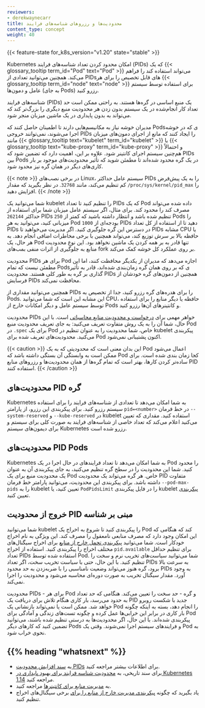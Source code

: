 ```yaml
---
reviewers:
- derekwaynecarr
title: محدودیت‌ها و رزروهای شناسه‌های فرایند
content_type: concept
weight: 40
---
```


<!-- overview -->

{{< feature-state for_k8s_version="v1.20" state="stable" >}}

Kubernetes امکان محدود کردن تعداد شناسه‌های فرایند (PIDs) که یک 
{{< glossary_tooltip term_id="Pod" text="Pod" >}} 
می‌تواند استفاده کند را فراهم می‌کند. همچنین می‌توانید تعدادی از PIDs‌های قابل تخصیص را برای هر 
{{< glossary_tooltip term_id="node" text="node" >}} 
برای استفاده توسط سیستم عامل و دمون‌ها (به جای Pods) رزرو کنید.

<!-- body -->

شناسه‌های فرایند (PIDs) یک منبع اساسی در گره‌ها هستند. به راحتی ممکن است حد تعداد کار انجام‌شده
در یک سیستم بدون زدن هر محدودیت منبع دیگری را بزرگ‌تر کند که می‌تواند به بدون پایداری در یک ماشین میزبان منجر شود.

مدیران خوشه نیاز به مکانیسم‌هایی دارند تا اطمینان حاصل کنند که Podsی که در خوشه اجرا می‌شوند، نمی‌توانند خروجی PIDs‌ را ایجاد کنند که مانع از اجرای دمون‌های میزبان مانند
{{< glossary_tooltip text="kubelet" term_id="kubelet" >}} 
یا 
{{< glossary_tooltip text="kube-proxy" term_id="kube-proxy" >}} 
و احتمالاً هم‌چنین سیستم اجرای کانتینر شود.
علاوه بر این، اهمیت دارد که تضمین شود که PIDs بین Pods در یک گره محدود شده‌اند تا مطمئن شوید که تأثیر محدودیت‌های موجود بر بار کاری‌های دیگر در همان گره نیز محدود شود.

{{< note >}}
در برخی نصب‌های Linux، سیستم عامل حداکثر PIDs را به یک پیش‌فرض کم تنظیم می‌کند، مانند `32768`. در نظر بگیرید که مقدار `/proc/sys/kernel/pid_max` را افزایش دهید.
{{< /note >}}

شما می‌توانید یک kubelet را تنظیم کنید تا تعداد PIDs که یک Pod داده شده می‌تواند مصرف کند را محدود کند.
برای مثال، اگر سیستم عامل میزبان شما برای استفاده از حداکثر `262144` PIDs تنظیم شده باشد و انتظار داشته باشید که کمتر از `250` Pods را میزبانی کنید، می‌توانید به هر Pod بودجه‌ای از `1000` PIDs دهید تا از استفاده از کل تعداد PIDs در دسترس این گره جلوگیری کنید. اگر مدیریت می‌خواهید تا PIDs مشابه CPU یا حافظه بالا بر سرش توزیع کند، می‌تواند همچنین با برخی مخاطرات اضافی انجام دهد. به هر حال، یک Pod تنها قادر به بر همه کردن یک ماشین نخواهد بود. این نوع محدودیت منابع به جلوگیری از اثرات منفی بمب‌های fork بر روی عملکرد کل خوشه کمک می‌کند.

محدودیت PIDs برای هر Pod اجازه می‌دهد که مدیران از یکدیگر محافظت کنند، اما این مطمئن نیست که تمام Podsی که بر روی همان گره زمان‌بندی شده‌اند، قادر به تأثیر گذاری بر گره به طور کلی هستند.
محدودیت PIDs همچنین از دمون‌های گره خودشان از فرسایش PIDs محافظت نمی‌کند.

همچنین می‌توانید مقداری از PIDs را برای هدره‌های گره رزرو کنید، جدا از تخصیص به Pods. این مشابه این است که شما می‌توانید CPU، حافظه یا دیگر منابع را برای استفاده توسط سیستم عامل و دیگر امکانات خارج از Pods و کانتینرهای آن‌ها رزرو کنید.

محدودیت PIDs خواهر مهمی برای 
[درخواست و محدودیت منابع محاسباتی](/docs/concepts/configuration/manage-resources-containers/) 
است. با این حال، شما آن را به یک روش متفاوت تعریف می‌کنید: به جای تعریف محدودیت منبع Pod در `.spec` برای یک Pod خاص، شما محدودیت را به عنوان تنظیم در kubelet پیکربندی می‌کنید. محدودیت‌های تعریف شده برای Pod اکنون پشتیبانی نمی‌شود.

{{< caution >}}
این بدان معنی است که محدودیتی که به یک Pod اعمال می‌شود ممکن است به وابستگی آن بستگی داشته باشد که Pod کجا زمان بندی شده است. برای ساده‌تر کردن کارها، بهتر است که تمام گره‌ها از همان محدودیت‌ها و رزروهای منابع PID استفاده کنند.
{{< /caution >}}

## محدودیت‌های PID گره

Kubernetes به شما امکان می‌دهد تا تعدادی از شناسه‌های فرایند را برای استفاده سیستم رزرو کنید. برای پیکربندی این رزرو، از پارامتر `pid=<number>` در خط فرمان `--system-reserved` و `--kube-reserved` در kubelet استفاده کنید. مقداری که تعیین می‌کنید اعلام می‌کند که تعداد خاصی از شناسه‌های فرایند به صورت کلی برای سیستم و برای دیمون‌های سیستم Kubernetes رزرو شده است.

## محدودیت‌های PID Pods

Kubernetes به شما امکان می‌دهد تا تعداد فرایندهای در حال اجرا در یک Pod را محدود کنید. شما این محدودیت را در سطح گره تنظیم می‌کنید، به جای پیکربندی آن به عنوان یک محدودیت منبع برای یک Pod خاص. هر گره می‌تواند یک محدودیت PID متفاوت داشته باشد.
برای پیکربندی این محدودیت، می‌توانید پارامتر خط فرمان `--pod-max-pids` را به kubelet تعیین کنید، یا `PodPidsLimit` را در فایل پیکربندی kubelet
[پیکربندی](/docs/tasks/administer-cluster/kubelet-config-file/)
تعیین کنید.

## خروج از محدودیت PID مبنی بر شناسه

شما می‌توانید kubelet را پیکربندی کنید تا شروع به اخراج یک Pod کند که هنگامی که این امکان وجود دارد که مصرف منابعی نامعقول را مصرف کند.
این ویژگی به نام اخراج خودکار است. شما می‌توانید
[پیکربندی تحمل خارج از منابع](/docs/concepts/scheduling-eviction/node-pressure-eviction/)
برای اخراج سیگنال‌های مختلف اخراج را پیکربندی کنید.
استفاده از اخراج `pid.available` برای تنظیم حداقل تعداد PIDs استفاده شده توسط Pod.
شما می‌توانید سیاست‌های تخریب نرم و سخت را تنظیم کنید.
با این حال، حتی با سیاست تخریب سخت، اگر تعداد PIDs به سرعت بالا برود،
گره هنوز می‌تواند وضعیت نامناسبی را با ضربه‌زدن به حد محدود PIDs به وجود آورد.
مقدار سیگنال تخریب به صورت دوره‌ای محاسبه می‌شود و محدودیت را اجرا نمی‌کند.

محدودیت PIDs - برای هر Pod و گره - حد سخت را تعیین می‌کند.
هنگامی که حد تعداد به حدود می‌رسد، بار کاری هنگام تلاش برای دریافت یک PID جدید با شکست روبرو خواهد شد.
ممکن است یا نمی‌تواند بازنشانی یک Pod را انجام دهد،
بسته به اینکه چگونه بار کاری در برابر این خرابی‌ها عمل کرده و چگونه تست‌های زندگی و آمادگی برای Pod پیکربندی شده‌اند. با این حال، اگر محدودیت‌ها به درستی تنظیم شده باشند، می‌توانید تضمین کنید که کارهای دیگر Pods و فرایندهای سیستم اجرا نمی‌شوند.
وقتی یک Pod به نحوی خراب شود.
## {{% heading "whatsnext" %}}

- به [سند افزایش محدودیت PIDs](https://github.com/kubernetes/enhancements/blob/097b4d8276bc9564e56adf72505d43ce9bc5e9e8/keps/sig-node/20190129-pid-limiting.md) برای اطلاعات بیشتر مراجعه کنید.
- برای سند تاریخی، به
  [محدودیت شناسه فرایند برای بهبود پایداری در Kubernetes 1.14](/blog/2019/04/15/process-id-limiting-for-stability-improvements-in-kubernetes-1.14/)
  مراجعه کنید.
- به [مدیریت منابع برای کانتینرها](/docs/concepts/configuration/manage-resources-containers/)
  مراجعه کنید.
- یاد بگیرید که چگونه
  [پیکربندی مدیریت خارج از منابع را برای](/docs/concepts/scheduling-eviction/node-pressure-eviction/)
  برخی سیگنال‌های اخراج تنظیم کنید.